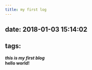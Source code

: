 ```yaml
---
title: my first log
---
```

date: 2018-01-03 15:14:02
---
tags:
---
***this is my first blog***<br/>
**hello world!**